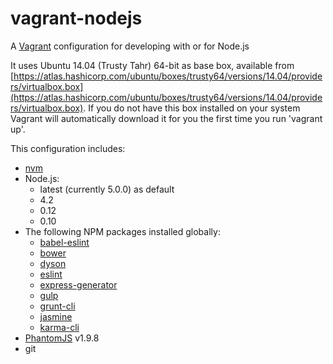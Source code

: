 # vagrant-nodejs
A [Vagrant](https://www.vagrantup.com/) configuration for developing with or for Node.js

It uses Ubuntu 14.04 (Trusty Tahr) 64-bit as base box, available from [https://atlas.hashicorp.com/ubuntu/boxes/trusty64/versions/14.04/providers/virtualbox.box](https://atlas.hashicorp.com/ubuntu/boxes/trusty64/versions/14.04/providers/virtualbox.box). If you do not have this box installed on your system Vagrant will automatically download it for you the first time you run 'vagrant up'.

This configuration includes:

 * [nvm](https://github.com/creationix/nvm)
 * Node.js:
   * latest (currently 5.0.0) as default
   * 4.2
   * 0.12
   * 0.10
 * The following NPM packages installed globally: 
   * [babel-eslint](https://github.com/babel/babel-eslint)
   * [bower](http://bower.io)
   * [dyson](http://webpro.github.io/dyson/)
   * [eslint](http://eslint.org/)
   * [express-generator](http://expressjs.com/es/starter/generator.html)
   * [gulp](http://gulpjs.com/)
   * [grunt-cli](http://gruntjs.com/)
   * [jasmine](http://jasmine.github.io/)
   * [karma-cli](http://karma-runner.github.io/)
 * [PhantomJS](http://phantomjs.org/) v1.9.8
 * git

